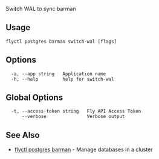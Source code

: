 Switch WAL to sync barman

## Usage
~~~
flyctl postgres barman switch-wal [flags]
~~~

## Options

~~~
  -a, --app string   Application name
  -h, --help         help for switch-wal
~~~

## Global Options

~~~
  -t, --access-token string   Fly API Access Token
      --verbose               Verbose output
~~~

## See Also

* [flyctl postgres barman](/docs/flyctl/postgres-barman/)	 - Manage databases in a cluster

